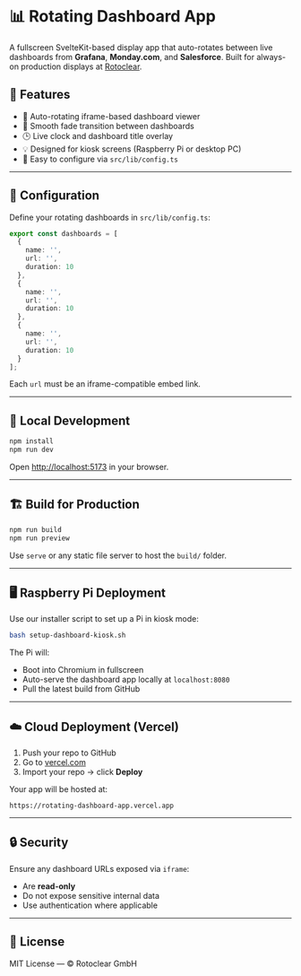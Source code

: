 # 📊 Rotating Dashboard App

A fullscreen SvelteKit-based display app that auto-rotates between live dashboards from **Grafana**, **Monday.com**, and **Salesforce**. Built for always-on production displays at [Rotoclear](https://rotoclear.de).

## 🚀 Features

- 🔁 Auto-rotating iframe-based dashboard viewer
- 🎨 Smooth fade transition between dashboards
- 🕒 Live clock and dashboard title overlay
- 💡 Designed for kiosk screens (Raspberry Pi or desktop PC)
- 🔧 Easy to configure via `src/lib/config.ts`

---

## 📁 Configuration

Define your rotating dashboards in `src/lib/config.ts`:

```ts
export const dashboards = [
  {
    name: '',
    url: '',
    duration: 10
  },
  {
    name: '',
    url: '',
    duration: 10
  },
  {
    name: '',
    url: '',
    duration: 10
  }
];
```

Each `url` must be an iframe-compatible embed link.

---

## 🧪 Local Development

```bash
npm install
npm run dev
```

Open [http://localhost:5173](http://localhost:5173) in your browser.

---

## 🏗️ Build for Production

```bash
npm run build
npm run preview
```

Use `serve` or any static file server to host the `build/` folder.

---

## 🖥️ Raspberry Pi Deployment

Use our installer script to set up a Pi in kiosk mode:

```bash
bash setup-dashboard-kiosk.sh
```

The Pi will:
- Boot into Chromium in fullscreen
- Auto-serve the dashboard app locally at `localhost:8080`
- Pull the latest build from GitHub

---

## ☁️ Cloud Deployment (Vercel)

1. Push your repo to GitHub
2. Go to [vercel.com](https://vercel.com)
3. Import your repo → click **Deploy**

Your app will be hosted at:

```
https://rotating-dashboard-app.vercel.app
```

---

## 🔒 Security

Ensure any dashboard URLs exposed via `iframe`:
- Are **read-only**
- Do not expose sensitive internal data
- Use authentication where applicable

---

## 📜 License

MIT License — © Rotoclear GmbH
